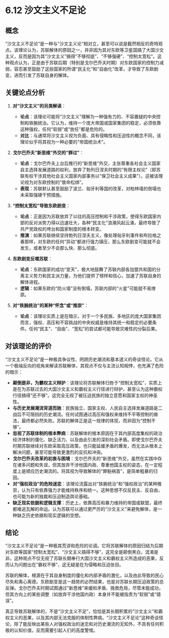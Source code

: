 # 6.12 沙文主义不足论

## 概念

“沙文主义不足论”是一种与“沙文主义论”相对立，甚至可以说是截然相反的奇特观点。该理论认为，苏联解体的原因之一，并非因为其对东欧等卫星国搞了大国沙文主义，反而是因为其“沙文主义”搞得“不够彻底”、“不够强硬”、“控制太宽松”。这种观点认为，正是由于苏联后期（特别是戈尔巴乔夫时期）对东欧国家的控制力减弱，容忍甚至鼓励了这些国家的所谓“民主化”和“自由化”改革，才导致了东欧剧变，进而引发了苏联自身的解体。

## 关键论点分析

1.  **对“沙文主义”的另类解读**：
    *   **论点**：该理论可能将“沙文主义”理解为一种强有力的、不容置疑的中央控制和铁腕统治。它认为，维持一个庞大帝国或国家集团的稳定，必须依靠这种强权，任何“软弱”或“放任”都是危险的。
    *   **对比**：与通常将沙文主义视为负面、具有侵略性和压迫性的概念不同，该理论似乎将其视为一种必要的“帝国统治术”。

2.  **戈尔巴乔夫“新思维”外交的“罪过”**：
    *   **论点**：戈尔巴乔夫上台后推行的“新思维”外交，主张尊重各社会主义国家自主选择发展道路的权利，放弃了勃列日涅夫时期的“有限主权论”（即苏联有权干涉其他社会主义国家内部事务以“保卫社会主义成果”）。这被该理论视为对东欧控制的“致命松绑”。
    *   **表现**：苏联默认甚至鼓励了波兰、匈牙利等国的改革，对柏林墙的倒塌也未采取强硬干预措施。

3.  **“控制太宽松”导致东欧剧变**：
    *   **论点**：正是因为苏联放弃了以往的高压控制和干涉政策，使得东欧国家内部的反对派势力得以迅速壮大，各种“民主化”浪潮风起云涌，最终导致了共产党政权的垮台和国家制度的根本转变。
    *   **推演**：如果苏联继续坚持勃列日涅夫主义，像处理匈牙利事件和布拉格之春那样，对东欧的任何“异动”都进行强力镇压，那么东欧剧变可能就不会发生，或者至少不会那么快、那么彻底。

4.  **东欧剧变反噬苏联**：
    *   **论点**：东欧国家的成功“变天”，极大地鼓舞了苏联内部各加盟共和国的分离主义势力和民主派力量，为他们提供了榜样和信心，加速了苏联自身的解体进程。
    *   **逻辑**：如果东欧的“防火墙”没有倒塌，苏联内部的“火星”可能就不易燎原。

5.  **对“铁腕统治”的某种“怀念”或“推崇”**：
    *   **论点**：该理论实质上是在暗示，对于一个多民族、多地区的庞大国家集团而言，强权、高压和不容挑战的中央权威是维持其统一和稳定的必要条件。任何“民主”、“自由”、“宽松”的尝试都可能导致灾难性的分裂后果。

## 对该理论的评价

“沙文主义不足论”是一种极具争议性、罔顾历史潮流和基本道义的奇谈怪论。它从一个极端反向的视角来解读苏联解体，其观点不仅与主流认知相悖，也充满了危险的暗示：

*   **颠倒是非，为霸权主义辩护**：该理论将苏联解体归咎于“控制太宽松”，实质上是在为苏联过去的大国沙文主义和霸权主义行径进行辩护，甚至认为这种霸权行径搞得“还不够”。这完全无视了被压迫民族的独立意愿和国家主权的神圣性。
*   **与历史发展潮流背道而驰**：民族独立、国家主权、人民自主选择发展道路是二战后不可阻挡的历史潮流。任何试图通过高压和强权来维持不平等控制的做法，最终都必然失败。苏联的解体正是这一规律的体现，而非因为“控制不够”。
*   **忽视了苏联体制的根本弊病**：苏联解体的根本原因在于其内部高度集权的政治经济体制的僵化、缺乏活力、以及由此引发的深刻社会矛盾。即使戈尔巴乔夫时期苏联继续对东欧采取高压政策，也只能延缓矛盾的爆发，而无法从根本上解决问题，甚至可能导致更激烈的反抗和冲突。
*   **戈尔巴乔夫改革的初衷与困境**：戈尔巴乔夫的“新思维”外交，虽然在实践中存在诸多问题和失误，但其放弃干涉他国内政、尊重他国主权的姿态，在一定程度上是顺应历史潮流的。将其视为导致解体的“罪魁祸首”，是简单粗暴的归因。
*   **对“强权政治”的危险迷恋**：该理论流露出对“铁腕统治”和“强权政治”的某种推崇，认为只有依靠强力才能维持秩序和统一。这种思想不仅反民主、反自由，也可能为新的独裁和压迫制造舆论基础。
*   **缺乏现实依据和逻辑支撑**：历史上，依靠高压和暴力维持的帝国或联盟，最终都难逃瓦解的命运。认为苏联可以通过更严厉的“沙文主义”来避免解体，是一种缺乏历史依据和现实逻辑的空想。

## 结论

“沙文主义不足论”是一种极其荒谬和危险的论调。它将苏联解体的原因归结为后期对东欧等国家“控制太宽松”、“沙文主义搞得不够”，这完全是颠倒黑白，混淆是非。这种观点不仅无视了苏联长期奉行大国沙文主义和霸权主义所造成的恶果，反而认为问题出在“霸权不够”，这无疑是在为侵略和压迫张目。

苏联的解体，根源在于其自身制度的僵化和内部矛盾的激化，以及由此导致的民心尽失和离心离德。东欧剧变是这一趋势的必然结果，也是对苏联长期压迫政策的总反弹。戈尔巴乔夫时期试图通过“新思维”来缓和矛盾、挽救危局，尽管未能成功，但其方向上的某些调整（如放弃干涉他国内政）本身并不能被指责为“软弱”或“错误”。

真正导致苏联解体的，不是“沙文主义不足”，恰恰是其长期积累的“沙文主义”和霸权主义的恶果，以及其内部无法克服的体制性弊病。“沙文主义不足论”这种奇谈怪论，除了能反映出某些人对强权政治的迷恋和对历史潮流的无知外，不具有任何积极的认知价值，反而需要引起人们的高度警惕。